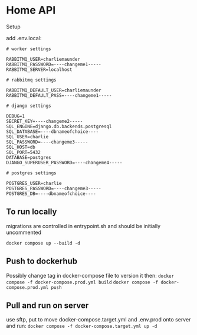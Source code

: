 # Home API

Setup

add .env.local:

```
# worker settings

RABBITMQ_USER=charliemaunder
RABBITMQ_PASSWORD=----changeme1-----
RABBITMQ_SERVER=localhost

# rabbitmq settings

RABBITMQ_DEFAULT_USER=charliemaunder
RABBITMQ_DEFAULT_PASS=----changeme1-----

# django settings

DEBUG=1
SECRET_KEY=----changeme2-----
SQL_ENGINE=django.db.backends.postgresql
SQL_DATABASE=----dbnameofchoice----
SQL_USER=charlie
SQL_PASSWORD=----changeme3-----
SQL_HOST=db
SQL_PORT=5432
DATABASE=postgres
DJANGO_SUPERUSER_PASSWORD=----changeme4-----

# postgres settings

POSTGRES_USER=charlie
POSTGRES_PASSWORD=----changeme3-----
POSTGRES_DB=----dbnameofchoice----
```

## To run locally

migrations are controlled in entrypoint.sh and should be initially uncommented

`docker compose up --build -d`

## Push to dockerhub

Possibly change tag in docker-compose file to version it then:
`docker compose -f docker-compose.prod.yml build`
`docker compose -f docker-compose.prod.yml push`

## Pull and run on server

use sftp, put to move docker-compose.target.yml and .env.prod onto server and run:
`docker compose -f docker-compose.target.yml up -d`
